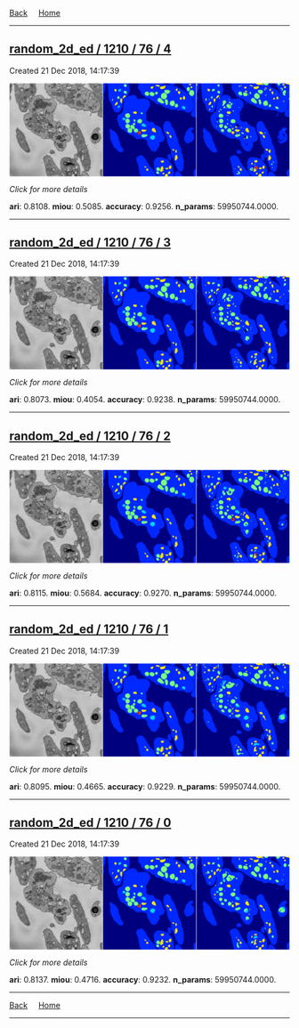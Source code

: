 
[Back](..)&nbsp;&nbsp;&nbsp;&nbsp;&nbsp;[Home](https://leapmanlab.github.io/snapshots)

---

<div class="summary"><a href="4"><h2>random_2d_ed / 1210 / 76 / 4</h2></a><p>Created 21 Dec 2018, 14:17:39
</p><a href="4"><img src="4/media/summary.png" align="center"></a><p>
<i>Click for more details</i>
</p></div>

**ari**: 0.8108. **miou**: 0.5085. **accuracy**: 0.9256. **n_params**: 59950744.0000. 

---

<div class="summary"><a href="3"><h2>random_2d_ed / 1210 / 76 / 3</h2></a><p>Created 21 Dec 2018, 14:17:39
</p><a href="3"><img src="3/media/summary.png" align="center"></a><p>
<i>Click for more details</i>
</p></div>

**ari**: 0.8073. **miou**: 0.4054. **accuracy**: 0.9238. **n_params**: 59950744.0000. 

---

<div class="summary"><a href="2"><h2>random_2d_ed / 1210 / 76 / 2</h2></a><p>Created 21 Dec 2018, 14:17:39
</p><a href="2"><img src="2/media/summary.png" align="center"></a><p>
<i>Click for more details</i>
</p></div>

**ari**: 0.8115. **miou**: 0.5684. **accuracy**: 0.9270. **n_params**: 59950744.0000. 

---

<div class="summary"><a href="1"><h2>random_2d_ed / 1210 / 76 / 1</h2></a><p>Created 21 Dec 2018, 14:17:39
</p><a href="1"><img src="1/media/summary.png" align="center"></a><p>
<i>Click for more details</i>
</p></div>

**ari**: 0.8095. **miou**: 0.4665. **accuracy**: 0.9229. **n_params**: 59950744.0000. 

---

<div class="summary"><a href="0"><h2>random_2d_ed / 1210 / 76 / 0</h2></a><p>Created 21 Dec 2018, 14:17:39
</p><a href="0"><img src="0/media/summary.png" align="center"></a><p>
<i>Click for more details</i>
</p></div>

**ari**: 0.8137. **miou**: 0.4716. **accuracy**: 0.9232. **n_params**: 59950744.0000. 

---

[Back](..)&nbsp;&nbsp;&nbsp;&nbsp;&nbsp;[Home](https://leapmanlab.github.io/snapshots)

---